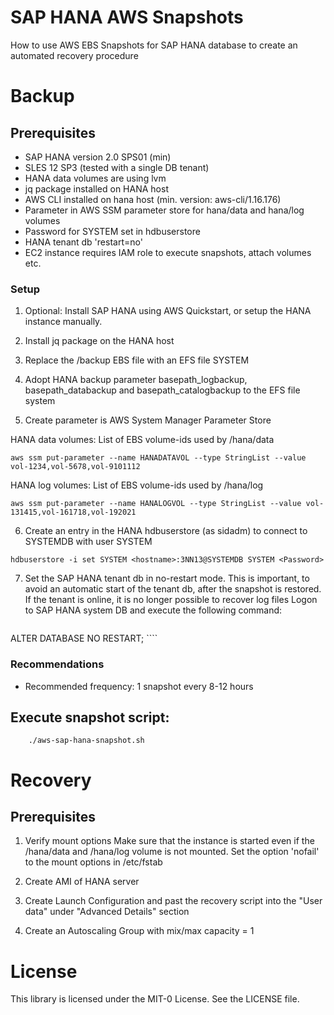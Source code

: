# SAP HANA AWS Snapshots
How to use AWS EBS Snapshots for SAP HANA database to create an automated
recovery procedure

# Backup

## Prerequisites
- SAP HANA version 2.0 SPS01 (min)
- SLES 12 SP3 (tested with a single DB tenant)
- HANA data volumes are using lvm
- jq package installed on HANA host
- AWS CLI installed on hana host (min. version: aws-cli/1.16.176)
- Parameter in AWS SSM parameter store for hana/data and hana/log volumes
- Password for SYSTEM set in hdbuserstore
- HANA tenant db 'restart=no'
- EC2 instance requires IAM role to execute snapshots, attach volumes etc.


### Setup
1. Optional: Install SAP HANA using AWS Quickstart, or setup the HANA instance manually.

2. Install jq package on the HANA host

3. Replace the /backup EBS file with an EFS file SYSTEM

4. Adopt HANA backup parameter basepath_logbackup, basepath_databackup and basepath_catalogbackup to the EFS file system

5. Create parameter is AWS System Manager Parameter Store

  HANA data volumes: List of EBS volume-ids used by /hana/data
````
aws ssm put-parameter --name HANADATAVOL --type StringList --value vol-1234,vol-5678,vol-9101112
````
HANA log volumes: List of EBS volume-ids used by /hana/log
  ````
aws ssm put-parameter --name HANALOGVOL --type StringList --value vol-131415,vol-161718,vol-192021
````

6. Create an entry in the HANA hdbuserstore (as sidadm) to connect to SYSTEMDB with user SYSTEM
````
hdbuserstore -i set SYSTEM <hostname>:3NN13@SYSTEMDB SYSTEM <Password>
````

7. Set the SAP HANA tenant db in no-restart mode.
This is important, to avoid an automatic start of the tenant db, after the snapshot is restored. If the tenant is online, it is no longer possible to recover log files
Logon to SAP HANA system DB and execute the following command:
    ````
ALTER DATABASE <Tenant-SID> NO RESTART;
    ````


### Recommendations
- Recommended frequency: 1 snapshot every 8-12 hours


## Execute snapshot script:

````
    ./aws-sap-hana-snapshot.sh

````


# Recovery

## Prerequisites

1. Verify mount options
Make sure that the instance is started even if the /hana/data and /hana/log volume is not mounted. Set the option 'nofail' to the mount options in /etc/fstab

2. Create AMI of HANA server

3. Create Launch Configuration and past the recovery script into the "User data" under "Advanced Details" section

4. Create an Autoscaling Group with mix/max capacity = 1

# License
This library is licensed under the MIT-0 License. See the LICENSE file.
